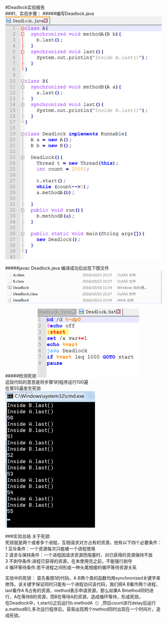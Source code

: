 #Deadlock实验报告  
###1、实验步骤：
#####编写Deadlock.java
![](Deadlock_1.png)

#####javac Deadlock.java
编译成功后出现下图文件
![](Deadlock_2.png)

#####检测死锁
![](Deadlock_3.png)  
这段代码的意思是将步骤1的程序运行100遍  
在第55遍发生死锁  
![](Deadlock_4.png)

###实验总结
关于死锁:  
死锁就是两个或者多个进程，互相请求对方占有的资源，他有以下四个必要条件：  
1 互斥条件：一个资源每次只能被一个进程使用  
2 请求与保持条件：一个进程因请求资源而阻塞时，对已获得的资源保持不放  
3 不剥夺条件:进程已获得的资源，在末使用完之前，不能强行剥夺  
4 循环等待条件:若干进程之间形成一种头尾相接的循环等待资源关系 

实验中的死锁：
首先看图1的代码，A B两个类的函数均用synchronized关键字来修饰，该关键字保证同时只能有一个进程访问该代码，我们把A B看作两个进程，last看作A B占有的资源，method表示申请资源，那么如果A Bmethod同时进行，A在等待B的资源，而B在等待A的资源，造成循环等待，形成死锁。  
在Deadlock中，t.start()之后运行b.methodA（）,然后count进行delay后运行a.methodB(),多次运行程序后，容易出现两个method同时出现在一个时间片，造成死锁。










